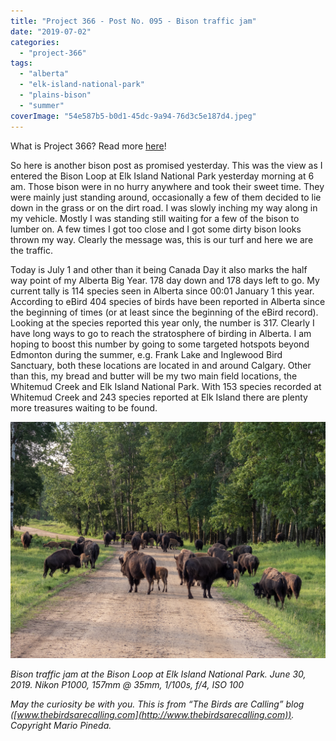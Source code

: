 ```yaml
---
title: "Project 366 - Post No. 095 - Bison traffic jam"
date: "2019-07-02"
categories: 
  - "project-366"
tags: 
  - "alberta"
  - "elk-island-national-park"
  - "plains-bison"
  - "summer"
coverImage: "54e587b5-b0d1-45dc-9a94-76d3c5e187d4.jpeg"
---
```


What is Project 366? Read more [here](https://thebirdsarecalling.com/2019/03/29/project-366/)!

So here is another bison post as promised yesterday. This was the view as I entered the Bison Loop at Elk Island National Park yesterday morning at 6 am. Those bison were in no hurry anywhere and took their sweet time. They were mainly just standing around, occasionally a few of them decided to lie down in the grass or on the dirt road. I was slowly inching my way along in my vehicle. Mostly I was standing still waiting for a few of the bison to lumber on. A few times I got too close and I got some dirty bison looks thrown my way. Clearly the message was, this is our turf and here we are the traffic.

Today is July 1 and other than it being Canada Day it also marks the half way point of my Alberta Big Year. 178 day down and 178 days left to go. My current tally is 114 species seen in Alberta since 00:01 January 1 this year. According to eBird 404 species of birds have been reported in Alberta since the beginning of times (or at least since the beginning of the eBird record). Looking at the species reported this year only, the number is 317. Clearly I have long ways to go to reach the stratosphere of birding in Alberta. I am hoping to boost this number by going to some targeted hotspots beyond Edmonton during the summer, e.g. Frank Lake and Inglewood Bird Sanctuary, both these locations are located in and around Calgary. Other than this, my bread and butter will be my two main field locations, the Whitemud Creek and Elk Island National Park. With 153 species recorded at Whitemud Creek and 243 species reported at Elk Island there are plenty more treasures waiting to be found.

![](images/54e587b5-b0d1-45dc-9a94-76d3c5e187d4.jpeg)

_Bison traffic jam at the Bison Loop at Elk Island National Park. June 30, 2019. Nikon P1000, 157mm @ 35mm, 1/100s, f/4, ISO 100_

_May the curiosity be with you. This is from “The Birds are Calling” blog ([www.thebirdsarecalling.com](http://www.thebirdsarecalling.com)). Copyright Mario Pineda._
